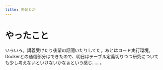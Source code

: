 ```yaml
---
title: 開発とか
---
```


# やったこと

いろいろ。講義受けたり後輩の話聞いたりしてた。あとはコード実行環境。Dockerとの通信部分はできたので、明日はテーブル定義切りつつ研究についても少し考えないといけないかなぁという感じ……。

